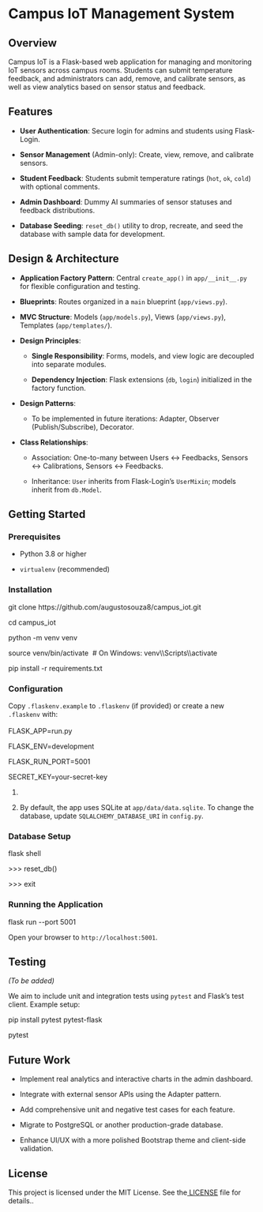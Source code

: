 # **Campus IoT Management System**

## **Overview**

Campus IoT is a Flask-based web application for managing and monitoring IoT sensors across campus rooms. Students can submit temperature feedback, and administrators can add, remove, and calibrate sensors, as well as view analytics based on sensor status and feedback.


## **Features**

- **User Authentication**: Secure login for admins and students using Flask-Login.

- **Sensor Management** (Admin-only): Create, view, remove, and calibrate sensors.

- **Student Feedback**: Students submit temperature ratings (`hot`, `ok`, `cold`) with optional comments.

- **Admin Dashboard**: Dummy AI summaries of sensor statuses and feedback distributions.

- **Database Seeding**: `reset_db()` utility to drop, recreate, and seed the database with sample data for development.


## **Design & Architecture**

- **Application Factory Pattern**: Central `create_app()` in `app/__init__.py` for flexible configuration and testing.

- **Blueprints**: Routes organized in a `main` blueprint (`app/views.py`).

- **MVC Structure**: Models (`app/models.py`), Views (`app/views.py`), Templates (`app/templates/`).

- **Design Principles**:

  - **Single Responsibility**: Forms, models, and view logic are decoupled into separate modules.

  - **Dependency Injection**: Flask extensions (`db`, `login`) initialized in the factory function.

- **Design Patterns**:

  - To be implemented in future iterations: Adapter, Observer (Publish/Subscribe), Decorator.

- **Class Relationships**:

  - Association: One-to-many between Users ↔ Feedbacks, Sensors ↔ Calibrations, Sensors ↔ Feedbacks.

  - Inheritance: `User` inherits from Flask-Login’s `UserMixin`; models inherit from `db.Model`.


## **Getting Started**

### **Prerequisites**

- Python 3.8 or higher

- `virtualenv` (recommended)


### **Installation**

git clone https\://github.com/augustosouza8/campus\_iot.git

cd campus\_iot

python -m venv venv

source venv/bin/activate  # On Windows: venv\\\Scripts\\\activate

pip install -r requirements.txt


### **Configuration**

Copy `.flaskenv.example` to `.flaskenv` (if provided) or create a new `.flaskenv` with:\
\
&#x20;FLASK\_APP=run.py

FLASK\_ENV=development

FLASK\_RUN\_PORT=5001

SECRET\_KEY=your-secret-key

1.

2. By default, the app uses SQLite at `app/data/data.sqlite`. To change the database, update `SQLALCHEMY_DATABASE_URI` in `config.py`.


### **Database Setup**

flask shell

\>>> reset\_db()

\>>> exit


### **Running the Application**

flask run --port 5001

Open your browser to `http://localhost:5001`.


## **Testing**

_(To be added)_

We aim to include unit and integration tests using `pytest` and Flask’s test client. Example setup:

pip install pytest pytest-flask

pytest


## **Future Work**

- Implement real analytics and interactive charts in the admin dashboard.

- Integrate with external sensor APIs using the Adapter pattern.

- Add comprehensive unit and negative test cases for each feature.

- Migrate to PostgreSQL or another production-grade database.

- Enhance UI/UX with a more polished Bootstrap theme and client-side validation.


## **License**

This project is licensed under the MIT License. See the[ LICENSE](https://chatgpt.com/c/LICENSE) file for details..
